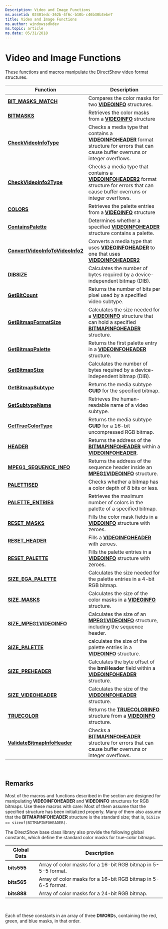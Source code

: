 ```yaml
---
Description: Video and Image Functions
ms.assetid: 02401edc-362b-4f6c-b10b-c46b30b3ebe7
title: Video and Image Functions
ms.author: windowssdkdev
ms.topic: article
ms.date: 05/31/2018
---
```


# Video and Image Functions

These functions and macros manipulate the DirectShow video format structures.



| Function                                                             | Description                                                                                                                                                       |
|----------------------------------------------------------------------|-------------------------------------------------------------------------------------------------------------------------------------------------------------------|
| [**BIT\_MASKS\_MATCH**](/windows/desktop/api/Amvideo/nf-amvideo-bit_masks_match)                         | Compares the color masks for two [**VIDEOINFO**](/windows/desktop/api/amvideo/ns-amvideo-tagvideoinfo) structures.                                                                                       |
| [**BITMASKS**](/windows/desktop/api/Amvideo/nf-amvideo-bitmasks)                                         | Retrieves the color masks from a [**VIDEOINFO**](/windows/desktop/api/amvideo/ns-amvideo-tagvideoinfo) structure                                                                                         |
| [**CheckVideoInfoType**](checkvideoinfotype.md)                     | Checks a media type that contains a [**VIDEOINFOHEADER**](/windows/desktop/api/amvideo/ns-amvideo-tagvideoinfoheader) format structure for errors that can cause buffer overruns or integer overflows.   |
| [**CheckVideoInfo2Type**](checkvideoinfo2type.md)                   | Checks a media type that contains a [**VIDEOINFOHEADER2**](/windows/desktop/api/Dvdmedia/ns-dvdmedia-tagvideoinfoheader2) format structure for errors that can cause buffer overruns or integer overflows. |
| [**COLORS**](/windows/desktop/api/Amvideo/nf-amvideo-colors)                                             | Retrieves the palette entries from a [**VIDEOINFO**](/windows/desktop/api/amvideo/ns-amvideo-tagvideoinfo) structure                                                                                     |
| [**ContainsPalette**](containspalette.md)                           | Determines whether a specified [**VIDEOINFOHEADER**](/windows/desktop/api/amvideo/ns-amvideo-tagvideoinfoheader) structure contains a palette.                                                           |
| [**ConvertVideoInfoToVideoInfo2**](convertvideoinfotovideoinfo2.md) | Converts a media type that uses [**VIDEOINFOHEADER**](/windows/desktop/api/amvideo/ns-amvideo-tagvideoinfoheader) to one that uses [**VIDEOINFOHEADER2**](/windows/desktop/api/Dvdmedia/ns-dvdmedia-tagvideoinfoheader2)                          |
| [**DIBSIZE**](/windows/desktop/api/Amvideo/nf-amvideo-dibsize)                                           | Calculates the number of bytes required by a device-independent bitmap (DIB).                                                                                     |
| [**GetBitCount**](getbitcount.md)                                   | Returns the number of bits per pixel used by a specified video subtype.                                                                                           |
| [**GetBitmapFormatSize**](getbitmapformatsize.md)                   | Calculates the size needed for a [**VIDEOINFO**](/windows/desktop/api/amvideo/ns-amvideo-tagvideoinfo) structure that can hold a specified [**BITMAPINFOHEADER**](/windows/desktop/api/WinGDI/ns-wingdi-tagbitmapinfoheader) structure.       |
| [**GetBitmapPalette**](getbitmappalette.md)                         | Returns the first palette entry in a [**VIDEOINFOHEADER**](/windows/desktop/api/amvideo/ns-amvideo-tagvideoinfoheader) structure.                                                                        |
| [**GetBitmapSize**](getbitmapsize.md)                               | Calculates the number of bytes required by a device-independent bitmap (DIB).                                                                                     |
| [**GetBitmapSubtype**](getbitmapsubtype.md)                         | Returns the media subtype **GUID** for the specified bitmap.                                                                                                      |
| [**GetSubtypeName**](getsubtypename.md)                             | Retrieves the human-readable name of a video subtype.                                                                                                             |
| [**GetTrueColorType**](gettruecolortype.md)                         | Returns the media subtype **GUID** for a 16-bit uncompressed RGB bitmap.                                                                                          |
| [**HEADER**](/windows/desktop/api/Amvideo/nf-amvideo-header)                                             | Returns the address of the [**BITMAPINFOHEADER**](/windows/desktop/api/WinGDI/ns-wingdi-tagbitmapinfoheader) within a [**VIDEOINFOHEADER**](/windows/desktop/api/amvideo/ns-amvideo-tagvideoinfoheader).                                      |
| [**MPEG1\_SEQUENCE\_INFO**](https://msdn.microsoft.com/en-us/library/Dd390702(v=VS.85).aspx)                 | Returns the address of the sequence header inside an [**MPEG1VIDEOINFO**](/windows/desktop/api/amvideo/ns-amvideo-tagmpeg1videoinfo) structure.                                                          |
| [**PALETTISED**](/windows/desktop/api/Amvideo/nf-amvideo-palettised)                                     | Checks whether a bitmap has a color depth of 8 bits or less.                                                                                                      |
| [**PALETTE\_ENTRIES**](/windows/desktop/api/Amvideo/nf-amvideo-palette_entries)                          | Retrieves the maximum number of colors in the palette of a specified bitmap.                                                                                      |
| [**RESET\_MASKS**](/windows/desktop/api/Amvideo/nf-amvideo-reset_masks)                                  | Fills the color mask fields in a [**VIDEOINFO**](/windows/desktop/api/amvideo/ns-amvideo-tagvideoinfo) structure with zeroes.                                                                            |
| [**RESET\_HEADER**](/windows/desktop/api/Amvideo/nf-amvideo-reset_header)                                | Fills a [**VIDEOINFOHEADER**](/windows/desktop/api/amvideo/ns-amvideo-tagvideoinfoheader) with zeroes.                                                                                                   |
| [**RESET\_PALETTE**](/windows/desktop/api/Amvideo/nf-amvideo-reset_palette)                              | Fills the palette entries in a [**VIDEOINFO**](/windows/desktop/api/amvideo/ns-amvideo-tagvideoinfo) structure with zeroes.                                                                              |
| [**SIZE\_EGA\_PALETTE**](https://msdn.microsoft.com/en-us/library/Dd377602(v=VS.85).aspx)                       | Calculates the size needed for the palette entries in a 4-bit RGB bitmap.                                                                                         |
| [**SIZE\_MASKS**](https://msdn.microsoft.com/en-us/library/Dd377603(v=VS.85).aspx)                                    | Calculates the size of the color masks in a [**VIDEOINFO**](/windows/desktop/api/amvideo/ns-amvideo-tagvideoinfo) structure.                                                                             |
| [**SIZE\_MPEG1VIDEOINFO**](/windows/desktop/api/Amvideo/nf-amvideo-size_mpeg1videoinfo)                  | Calculates the size of an [**MPEG1VIDEOINFO**](/windows/desktop/api/amvideo/ns-amvideo-tagmpeg1videoinfo) structure, including the sequence header.                                                      |
| [**SIZE\_PALETTE**](https://msdn.microsoft.com/en-us/library/Dd377605(v=VS.85).aspx)                                | calculates the size of the palette entries in a [**VIDEOINFO**](/windows/desktop/api/amvideo/ns-amvideo-tagvideoinfo) structure.                                                                         |
| [**SIZE\_PREHEADER**](https://msdn.microsoft.com/en-us/library/Dd377606(v=VS.85).aspx)                            | Calculates the byte offset of the **bmiHeader** field within a [**VIDEOINFOHEADER**](/windows/desktop/api/amvideo/ns-amvideo-tagvideoinfoheader) structure.                                              |
| [**SIZE\_VIDEOHEADER**](https://msdn.microsoft.com/en-us/library/Dd377607(v=VS.85).aspx)                        | Calculates the size of the [**VIDEOINFOHEADER**](/windows/desktop/api/amvideo/ns-amvideo-tagvideoinfoheader) structure.                                                                                  |
| [**TRUECOLOR**](https://msdn.microsoft.com/en-us/library/Dd407230(v=VS.85).aspx)                                   | Returns the [**TRUECOLORINFO**](/windows/desktop/api/amvideo/ns-amvideo-tag_truecolorinfo) structure from a [**VIDEOINFO**](/windows/desktop/api/amvideo/ns-amvideo-tagvideoinfo) structure.                                            |
| [**ValidateBitmapInfoHeader**](validatebitmapinfoheader.md)         | Checks a [**BITMAPINFOHEADER**](/windows/desktop/api/WinGDI/ns-wingdi-tagbitmapinfoheader) structure for errors that can cause buffer overruns or integer overflows.                                   |



 

## Remarks

Most of the macros and functions described in the section are designed for manipulating **VIDEOINFOHEADER** and **VIDEOINFO** structures for RGB bitmaps. Use these macros with care: Most of them assume that the specified structure has been initialized properly. Many of them also assume that the **BITMAPINFOHEADER** structure is the standard size; that is, `biSize == sizeof(BITMAPINFOHEADER)`.

The DirectShow base class library also provide the following global constants, which define the standard color masks for true-color bitmaps.



| Global Data | Description                                                   |
|-------------|---------------------------------------------------------------|
| **bits555** | Array of color masks for a 16-bit RGB bitmap in 5-5-5 format. |
| **bits565** | Array of color masks for a 16-bit RGB bitmap in 5-6-5 format. |
| **bits888** | Array of color masks for a 24-bit RGB bitmap.                 |



 

Each of these constants in an array of three **DWORD**s, containing the red, green, and blue masks, in that order.

 

 



